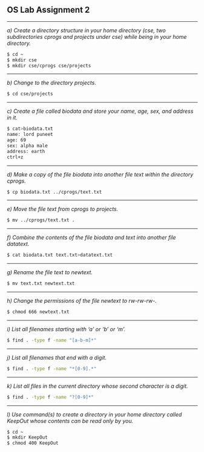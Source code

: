 ## OS Lab Assignment 2

---

_a) Create a directory structure in your home directory (cse, two subdirectories cprogs and projects under cse) while being in your home directory._

```bash
$ cd ~
$ mkdir cse
$ mkdir cse/cprogs cse/projects
```

---

_b) Change to the directory projects._

```bash
$ cd cse/projects
```

---

_c) Create a file called biodata and store your name, age, sex, and address in it._

```bash
$ cat>biodata.txt
name: lord puneet
age: 69
sex: alpha male
address: earth
ctrl+z
```

---

_d) Make a copy of the file biodata into another file text within the directory cprogs._

```bash
$ cp biodata.txt ../cprogs/text.txt
```

---

_e) Move the file text from cprogs to projects._

```bash
$ mv ../cprogs/text.txt .
```

---

_f) Combine the contents of the file biodata and text into another file datatext._

```bash
$ cat biodata.txt text.txt>datatext.txt
```

---

_g) Rename the file text to newtext._

```bash
$ mv text.txt newtext.txt
```

---

_h) Change the permissions of the file newtext to rw-rw-rw-._

```bash
$ chmod 666 newtext.txt
```

---

_i) List all filenames starting with ‘a’ or ‘b’ or ‘m’._

```bash
$ find . -type f -name "[a-b-m]*"
```

---

_j) List all filenames that end with a digit._

```bash
$ find . -type f -name "*[0-9].*"
```

---

_k) List all files in the current directory whose second character is a digit._

```bash
$ find . -type f -name "?[0-9]*"
```

---

_l) Use command(s) to create a directory in your home directory called KeepOut whose contents can be read only by you._

```bash
$ cd ~
$ mkdir KeepOut
$ chmod 400 KeepOut
```
